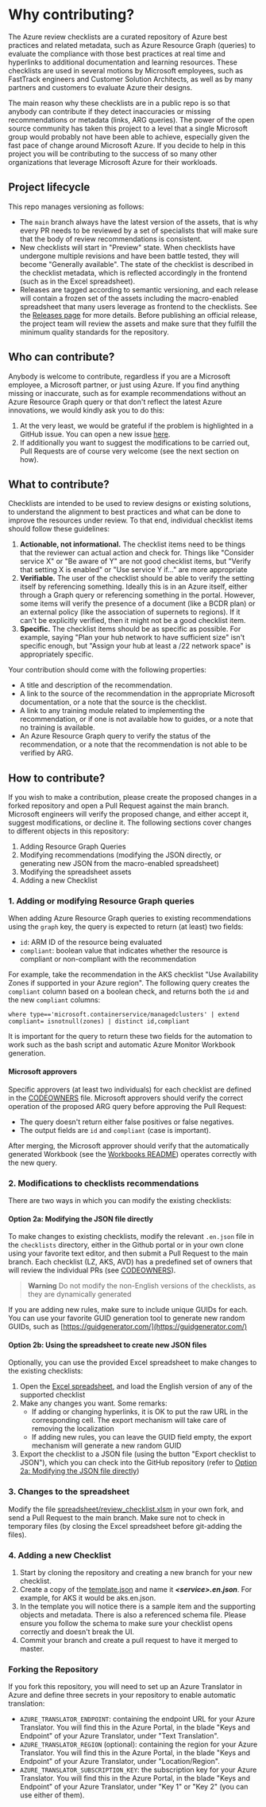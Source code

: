 # Why contributing?

The Azure review checklists are a curated repository of Azure best practices and related metadata, such as Azure Resource Graph (queries) to evaluate the compliance with those best practices at real time and hyperlinks to additional documentation and learning resources. These checklists are used in several motions by Microsoft employees, such as FastTrack engineers and Customer Solution Architects, as well as by many partners and customers to evaluate Azure their designs.

The main reason why these checklists are in a public repo is so that anybody can contribute if they detect inaccuracies or missing recommendations or metadata (links, ARG queries). The power of the open source community has taken this project to a level that a single Microsoft group would probably not have been able to achieve, especially given the fast pace of change around Microsoft Azure. If you decide to help in this project you will be contributing to the success of so many other organizations that leverage Microsoft Azure for their workloads.

## Project lifecycle

This repo manages versioning as follows:

* The `main` branch always have the latest version of the assets, that is why every PR needs to be reviewed by a set of specialists that will make sure that the body of review recommendations is consistent.
* New checklists will start in "Preview" state. When checklists have undergone multiple revisions and have been battle tested, they will become "Generally available". The state of the checklist is described in the checklist metadata, which is reflected accordingly in the frontend (such as in the Excel spreadsheet).
* Releases are tagged according to semantic versioning, and each release will contain a frozen set of the assets including the macro-enabled spreadsheet that many users leverage as frontend to the checklists. See the [Releases page](https://github.com/Azure/review-checklists/releases) for more details. Before publishing an official release, the project team will review the assets and make sure that they fulfill the minimum quality standards for the repository.

## Who can contribute?

Anybody is welcome to contribute, regardless if you are a Microsoft employee, a Microsoft partner, or just using Azure. If you find anything missing or inaccurate, such as for example recommendations without an Azure Resource Graph query or that don't reflect the latest Azure innovations, we would kindly ask you to do this:

1. At the very least, we would be grateful if the problem is highlighted in a GitHub issue. You can open a new issue [here](https://github.com/Azure/review-checklists/issues/new).
1. If additionally you want to suggest the modifications to be carried out, Pull Requests are of course very welcome (see the next section on how).

## What to contribute?

Checklists are intended to be used to review designs or existing solutions, to understand the alignment to best practices and what can be done to improve the resources under review.  To that end, individual checklist items should follow these guidelines:

1. **Actionable, not informational.**  The checklist items need to be things that the reviewer can actual action and check for.  Things like "Consider service X" or "Be aware of Y" are not good checklist items, but "Verify that setting X is enabled" or "Use service Y if..." are more appropriate
1. **Verifiable.**  The user of the checklist should be able to verify the setting itself by referencing something.  Ideally this is in an Azure itself, either through a Graph query or referencing something in the portal.  However, some items will verify the presence of a document (like a BCDR plan) or an external policy (like the association of supernets to regions).  If it can't be explicitly verified, then it might not be a good checklist item.
1. **Specific.**  The checklist items should be as specific as possible.  For example, saying "Plan your hub network to have sufficient size" isn't specific enough, but "Assign your hub at least a /22 network space" is appropriately specific.

Your contribution should come with the following properties:

* A title and description of the recommendation.
* A link to the source of the recommendation in the appropriate Microsoft documentation, or a note that the source is the checklist.
* A link to any training module related to implementing the recommendation, or if one is not available how to guides, or a note that no training is available.
* An Azure Resource Graph query to verify the status of the recommendation, or a note that the recommendation is not able to be verified by ARG.

## How to contribute?

If you wish to make a contribution, please create the proposed changes in a forked repository and open a Pull Request against the main branch. Microsoft engineers will verify the proposed change, and either accept it, suggest modifications, or decline it. The following sections cover changes to different objects in this repository:

1. Adding Resource Graph Queries
1. Modifying recommendations (modifying the JSON directly, or generating new JSON from the macro-enabled spreadsheet)
1. Modifying the spreadsheet assets
1. Adding a new Checklist

### 1. Adding or modifying Resource Graph queries

When adding Azure Resource Graph queries to existing recommendations using the `graph` key, the query is expected to return (at least) two fields:

* `id`: ARM ID of the resource being evaluated
* `compliant`: boolean value that indicates whether the resource is compliant or non-compliant with the recommendation

For example, take the recommendation in the AKS checklist "Use Availability Zones if supported in your Azure region". The following query creates the `compliant` column based on a boolean check, and returns both the `id` and the new `compliant` columns:

```kusto
where type=='microsoft.containerservice/managedclusters' | extend compliant= isnotnull(zones) | distinct id,compliant
```

It is important for the query to return these two fields for the automation to work such as the bash script and automatic Azure Monitor Workbook generation.

#### Microsoft approvers

Specific approvers (at least two individuals) for each checklist are defined in the [CODEOWNERS](./CODEOWNERS) file. Microsoft approvers should verify the correct operation of the proposed ARG query before approving the Pull Request:

* The query doesn't return either false positives or false negatives.
* The output fields are `id` and `compliant` (case is important).

After merging, the Microsoft approver should verify that the automatically generated Workbook (see the [Workbooks README](./workbooks/README.md)) operates correctly with the new query.

### 2. Modifications to checklists recommendations

There are two ways in which you can modify the existing checklists:

#### Option 2a: Modifying the JSON file directly

To make changes to existing checklists, modify the relevant `.en.json` file in the `checklists` directory, either in the Github portal or in your own clone using your favorite text editor, and then submit  a Pull Request to the main branch. Each checklist (LZ, AKS, AVD) has a predefined set of owners that will review the individual PRs (see [CODEOWNERS](./CODEOWNERS)).

> **Warning**
> Do not modify the non-English versions of the checklists, as they are dynamically generated

If you are adding new rules, make sure to include unique GUIDs for each. You can use your favorite GUID generation tool to generate new random GUIDs, such as [https://guidgenerator.com/](https://guidgenerator.com/)

#### Option 2b: Using the spreadsheet to create new JSON files

Optionally, you can use the provided Excel spreadsheet to make changes to the existing checklists:

1. Open the [Excel spreadsheet](./spreadsheet/review_checklist.xlsm), and load the English version of any of the supported checklist
1. Make any changes you want. Some remarks:
    * If adding or changing hyperlinks, it is OK to put the raw URL in the corresponding cell. The export mechanism will take care of removing the localization
    * If adding new rules, you can leave the GUID field empty, the export mechanism will generate a new random GUID
1. Export the checklist to a JSON file (using the button "Export checklist to JSON"), which you can check into the GitHub repository (refer to [Option 2a: Modifying the JSON file directly](CONTRIBUTING.md#option-2a-modifying-the-json-file-directly))

### 3. Changes to the spreadsheet

Modify the file [spreadsheet/review_checklist.xlsm](./spreadsheet/review_checklist.xlsm) in your own fork, and send a Pull Request to the main branch. Make sure not to check in temporary files (by closing the Excel spreadsheet before git-adding the files).

### 4. Adding a new Checklist

1. Start by cloning the repository and creating a new branch for your new checklist.
1. Create a copy of the [template.json](checklists/template.json) and name it **_\<service>.en.json_**. For example, for AKS it would be aks.en.json.
1. In the template you will notice there is a sample item and the supporting objects and metadata. There is also a referenced schema file. Please ensure you follow the schema to make sure your checklist opens correctly and doesn't break the UI.
1. Commit your branch and create a pull request to have it merged to master.

### Forking the Repository

If you fork this repository, you will need to set up an Azure Translator in Azure and define three secrets in your repository to enable automatic translation:

* `AZURE_TRANSLATOR_ENDPOINT`: containing the endpoint URL for your Azure Translator. You will find this in the Azure Portal, in the blade "Keys and Endpoint" of your Azure Translator, under "Text Translation".
* `AZURE_TRANSLATOR_REGION` (optional): containing the region for your Azure Translator. You will find this in the Azure Portal, in the blade "Keys and Endpoint" of your Azure Translator, under "Location/Region".
* `AZURE_TRANSLATOR_SUBSCRIPTION_KEY`: the subscription key for your Azure Translator. You will find this in the Azure Portal, in the blade "Keys and Endpoint" of your Azure Translator, under "Key 1" or "Key 2" (you can use either of them).

